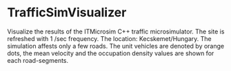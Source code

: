 # TrafficSimVisualizer
Visualize the results of the ITMicrosim C++ traffic microsimulator. The site is refreshed with 1 /sec frequency. The location: Kecskemet/Hungary. The simulation affests only a few roads. The unit vehicles are denoted by orange dots, the mean velocity and the occupation density values are shown for each road-segments.
